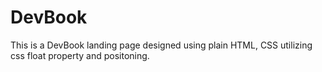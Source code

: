 # DevBook
This is a DevBook landing page designed using plain HTML, CSS utilizing css float property and positoning.

